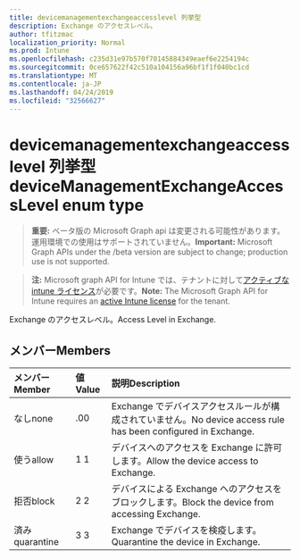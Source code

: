 ```yaml
---
title: devicemanagementexchangeaccesslevel 列挙型
description: Exchange のアクセスレベル。
author: tfitzmac
localization_priority: Normal
ms.prod: Intune
ms.openlocfilehash: c235d31e97b570f70145884349eaef6e2254194c
ms.sourcegitcommit: 0ce657622f42c510a104156a96bf1f1f040bc1cd
ms.translationtype: MT
ms.contentlocale: ja-JP
ms.lasthandoff: 04/24/2019
ms.locfileid: "32566627"
---
```

# <a name="devicemanagementexchangeaccesslevel-enum-type"></a><span data-ttu-id="f3153-103">devicemanagementexchangeaccesslevel 列挙型</span><span class="sxs-lookup"><span data-stu-id="f3153-103">deviceManagementExchangeAccessLevel enum type</span></span>

> <span data-ttu-id="f3153-104">**重要:** ベータ版の Microsoft Graph api は変更される可能性があります。運用環境での使用はサポートされていません。</span><span class="sxs-lookup"><span data-stu-id="f3153-104">**Important:** Microsoft Graph APIs under the /beta version are subject to change; production use is not supported.</span></span>

> <span data-ttu-id="f3153-105">**注:** Microsoft graph API for Intune では、テナントに対して[アクティブな intune ライセンス](https://go.microsoft.com/fwlink/?linkid=839381)が必要です。</span><span class="sxs-lookup"><span data-stu-id="f3153-105">**Note:** The Microsoft Graph API for Intune requires an [active Intune license](https://go.microsoft.com/fwlink/?linkid=839381) for the tenant.</span></span>

<span data-ttu-id="f3153-106">Exchange のアクセスレベル。</span><span class="sxs-lookup"><span data-stu-id="f3153-106">Access Level in Exchange.</span></span>

## <a name="members"></a><span data-ttu-id="f3153-107">メンバー</span><span class="sxs-lookup"><span data-stu-id="f3153-107">Members</span></span>
|<span data-ttu-id="f3153-108">メンバー</span><span class="sxs-lookup"><span data-stu-id="f3153-108">Member</span></span>|<span data-ttu-id="f3153-109">値</span><span class="sxs-lookup"><span data-stu-id="f3153-109">Value</span></span>|<span data-ttu-id="f3153-110">説明</span><span class="sxs-lookup"><span data-stu-id="f3153-110">Description</span></span>|
|:---|:---|:---|
|<span data-ttu-id="f3153-111">なし</span><span class="sxs-lookup"><span data-stu-id="f3153-111">none</span></span>|<span data-ttu-id="f3153-112">.0</span><span class="sxs-lookup"><span data-stu-id="f3153-112">0</span></span>|<span data-ttu-id="f3153-113">Exchange でデバイスアクセスルールが構成されていません。</span><span class="sxs-lookup"><span data-stu-id="f3153-113">No device access rule has been configured in Exchange.</span></span>|
|<span data-ttu-id="f3153-114">使う</span><span class="sxs-lookup"><span data-stu-id="f3153-114">allow</span></span>|<span data-ttu-id="f3153-115">1 </span><span class="sxs-lookup"><span data-stu-id="f3153-115">1</span></span>|<span data-ttu-id="f3153-116">デバイスへのアクセスを Exchange に許可します。</span><span class="sxs-lookup"><span data-stu-id="f3153-116">Allow the device access to Exchange.</span></span>|
|<span data-ttu-id="f3153-117">拒否</span><span class="sxs-lookup"><span data-stu-id="f3153-117">block</span></span>|<span data-ttu-id="f3153-118">2 </span><span class="sxs-lookup"><span data-stu-id="f3153-118">2</span></span>|<span data-ttu-id="f3153-119">デバイスによる Exchange へのアクセスをブロックします。</span><span class="sxs-lookup"><span data-stu-id="f3153-119">Block the device from accessing Exchange.</span></span>|
|<span data-ttu-id="f3153-120">済み</span><span class="sxs-lookup"><span data-stu-id="f3153-120">quarantine</span></span>|<span data-ttu-id="f3153-121">3 </span><span class="sxs-lookup"><span data-stu-id="f3153-121">3</span></span>|<span data-ttu-id="f3153-122">Exchange でデバイスを検疫します。</span><span class="sxs-lookup"><span data-stu-id="f3153-122">Quarantine the device in Exchange.</span></span>|





